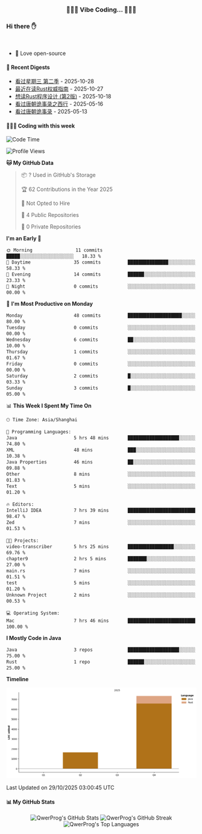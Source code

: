 <p align="center">
 <h3 align="center">🧑🏻‍💻 Vibe Coding... 🧑🏻‍💻</h3>
</p>

### Hi there ✋

<br />

- 💼 Love open-source


#### 📖 Recent Digests

<!-- BLOG-POST-LIST:START -->
- [看过星期三 第二季](https://movie.douban.com/subject/36208369/) - 2025-10-28
- [最近在读Rust权威指南](https://book.douban.com/subject/35081743/) - 2025-10-27
- [想读Rust程序设计 &lpar;第2版&rpar;](https://book.douban.com/subject/36547630/) - 2025-10-18
- [看过唐朝诡事录之西行](https://movie.douban.com/subject/36188849/) - 2025-05-16
- [看过唐朝诡事录](https://movie.douban.com/subject/35235151/) - 2025-05-13
<!-- BLOG-POST-LIST:END -->

#### 👨🏻‍💻 Coding with this week

<!--START_SECTION:waka-->
![Code Time](http://img.shields.io/badge/Code%20Time-8%20hrs%2034%20mins-blue)

![Profile Views](http://img.shields.io/badge/Profile%20Views-501-blue)

**🐱 My GitHub Data** 

> 📦 ? Used in GitHub's Storage 
 > 
> 🏆 62 Contributions in the Year 2025
 > 
> 🚫 Not Opted to Hire
 > 
> 📜 4 Public Repositories 
 > 
> 🔑 0 Private Repositories 
 > 
**I'm an Early 🐤** 

```text
🌞 Morning                11 commits          █████░░░░░░░░░░░░░░░░░░░░   18.33 % 
🌆 Daytime                35 commits          ███████████████░░░░░░░░░░   58.33 % 
🌃 Evening                14 commits          ██████░░░░░░░░░░░░░░░░░░░   23.33 % 
🌙 Night                  0 commits           ░░░░░░░░░░░░░░░░░░░░░░░░░   00.00 % 
```
📅 **I'm Most Productive on Monday** 

```text
Monday                   48 commits          ████████████████████░░░░░   80.00 % 
Tuesday                  0 commits           ░░░░░░░░░░░░░░░░░░░░░░░░░   00.00 % 
Wednesday                6 commits           ██░░░░░░░░░░░░░░░░░░░░░░░   10.00 % 
Thursday                 1 commits           ░░░░░░░░░░░░░░░░░░░░░░░░░   01.67 % 
Friday                   0 commits           ░░░░░░░░░░░░░░░░░░░░░░░░░   00.00 % 
Saturday                 2 commits           █░░░░░░░░░░░░░░░░░░░░░░░░   03.33 % 
Sunday                   3 commits           █░░░░░░░░░░░░░░░░░░░░░░░░   05.00 % 
```


📊 **This Week I Spent My Time On** 

```text
🕑︎ Time Zone: Asia/Shanghai

💬 Programming Languages: 
Java                     5 hrs 48 mins       ███████████████████░░░░░░   74.80 % 
XML                      48 mins             ███░░░░░░░░░░░░░░░░░░░░░░   10.38 % 
Java Properties          46 mins             ██░░░░░░░░░░░░░░░░░░░░░░░   09.88 % 
Other                    8 mins              ░░░░░░░░░░░░░░░░░░░░░░░░░   01.83 % 
Text                     5 mins              ░░░░░░░░░░░░░░░░░░░░░░░░░   01.20 % 

🔥 Editors: 
IntelliJ IDEA            7 hrs 39 mins       █████████████████████████   98.47 % 
Zed                      7 mins              ░░░░░░░░░░░░░░░░░░░░░░░░░   01.53 % 

🐱‍💻 Projects: 
video-transcriber        5 hrs 25 mins       █████████████████░░░░░░░░   69.76 % 
chapter9                 2 hrs 5 mins        ███████░░░░░░░░░░░░░░░░░░   27.00 % 
main.rs                  7 mins              ░░░░░░░░░░░░░░░░░░░░░░░░░   01.51 % 
test                     5 mins              ░░░░░░░░░░░░░░░░░░░░░░░░░   01.20 % 
Unknown Project          2 mins              ░░░░░░░░░░░░░░░░░░░░░░░░░   00.53 % 

💻 Operating System: 
Mac                      7 hrs 46 mins       █████████████████████████   100.00 % 
```

**I Mostly Code in Java** 

```text
Java                     3 repos             ███████████████████░░░░░░   75.00 % 
Rust                     1 repo              ██████░░░░░░░░░░░░░░░░░░░   25.00 % 
```



**Timeline**

![Lines of Code chart](https://raw.githubusercontent.com/QwerProg/QwerProg/main/assets/bar_graph.png)


 Last Updated on 29/10/2025 03:00:45 UTC
<!--END_SECTION:waka-->


#### 📊 My GitHub Stats
<div align="center">
  
  ![QwerProg's GitHub Stats](https://github-readme-stats.vercel.app/api?username=QwerProg&show_icons=true&theme=tokyonight&count_private=true&include_all_commits=true&height=195)
  ![QwerProg's GitHub Streak](https://github-readme-streak-stats.herokuapp.com?user=QwerProg&theme=tokyonight&date_format=M%20j%5B%2C%20Y%5D&height=195)
  ![QwerProg's Top Languages](https://github-readme-stats.vercel.app/api/top-langs/?username=QwerProg&layout=compact&theme=tokyonight&height=195)

</div>

<div align="center">
